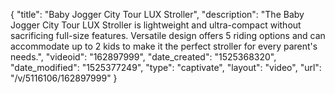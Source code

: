 {
    "title": "Baby Jogger City Tour LUX Stroller",
    "description": "The Baby Jogger City Tour LUX Stroller is lightweight and ultra-compact without sacrificing full-size features. Versatile design offers 5 riding options and can accommodate up to 2 kids to make it the perfect stroller for every parent's needs.",
    "videoid": "162897999",
    "date_created": "1525368320",
    "date_modified": "1525377249",
    "type": "captivate",
    "layout": "video",
    "url": "\/v\/5116106\/162897999"
}